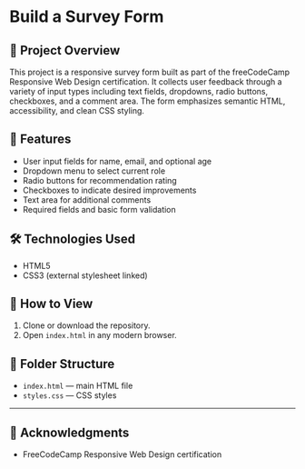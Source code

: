 # Build a Survey Form

## 📖 Project Overview  
This project is a responsive survey form built as part of the freeCodeCamp Responsive Web Design certification. It collects user feedback through a variety of input types including text fields, dropdowns, radio buttons, checkboxes, and a comment area. The form emphasizes semantic HTML, accessibility, and clean CSS styling.

## 🎯 Features  
- User input fields for name, email, and optional age  
- Dropdown menu to select current role  
- Radio buttons for recommendation rating  
- Checkboxes to indicate desired improvements  
- Text area for additional comments  
- Required fields and basic form validation

## 🛠 Technologies Used  
- HTML5  
- CSS3 (external stylesheet linked)

## 🚀 How to View  
1. Clone or download the repository.  
2. Open `index.html` in any modern browser.

## 📁 Folder Structure  
- `index.html` — main HTML file  
- `styles.css` — CSS styles

---

## 🙌 Acknowledgments  
- FreeCodeCamp Responsive Web Design certification
